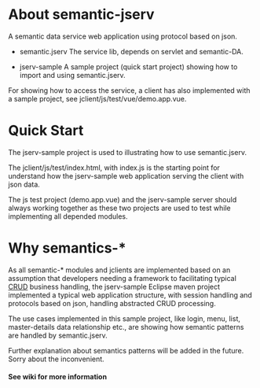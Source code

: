 # About semantic-jserv
A semantic data service web application using protocol based on json.

- semantic.jserv
The service lib, depends on servlet and semantic-DA.

- jserv-sample
A sample project (quick start project) showing how to import and using semantic.jserv.

For showing how to access the service, a client has also implemented with a sample project, see jclient/js/test/vue/demo.app.vue.

# Quick Start
The jserv-sample project is used to illustrating how to use semantic.jserv.

The jclient/js/test/index.html, with index.js is the starting point for understand how the jserv-sample web application serving the client with json data.

The js test project (demo.app.vue) and the jserv-sample server should always working together as these two projects are used to test while implementing all depended modules.

# Why semantics-*
As all semantic-* modules and jclients are implemented based on an assumption that developers needing a framework to facilitating typical [CRUD](https://en.wikipedia.org/wiki/Create,_read,_update_and_delete) business handling, the jserv-sample Eclipse maven project implemented a typical web application structure, with session handling and protocols based on json, handling abstracted CRUD processing. 

The use cases implemented in this sample project, like login, menu, list, master-details data relationship etc., are showing how semantic patterns are handled by semantic.jserv.

Further explanation about semantics patterns will be added in the future. Sorry about the inconvenient.

#### See wiki for more information
